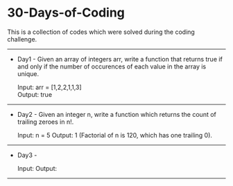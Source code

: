 # 30-Days-of-Coding
This is a collection of codes which were solved during the coding challenge.

----------------------------------------------------------------------------------------------------------------------------------------
* Day1 - Given an array of integers arr, write a function that returns true if and only if the number of occurences of each value in the array is unique. <br />

  Input: arr = [1,2,2,1,1,3] <br />
  Output: true
----------------------------------------------------------------------------------------------------------------------------------------
* Day2 - Given an integer n, write a function which returns the count of trailing zeroes in n!.

  Input: n = 5
  Output: 1
  (Factorial of n is 120, which has one trailing 0).
----------------------------------------------------------------------------------------------------------------------------------------
* Day3 - 

  Input:
  Output:
----------------------------------------------------------------------------------------------------------------------------------------